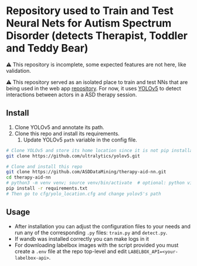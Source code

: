 # Repository used to Train and Test Neural Nets for Autism Spectrum Disorder (detects Therapist, Toddler and Teddy Bear)

:warning: This repository is incomplete, some expected features are not here, like validation.

:warning: This repository served as an isolated place to train and test NNs that are being used in the web app [repository](https://github.com/ASDDataMining/therapy-aid-tool). For now, it uses [YOLOv5](https://github.com/ultralytics/yolov5) to detect interactions between actors in a ASD therapy session.



## Install

1. Clone YOLOv5 and annotate its path.
2. Clone this repo and install its requirements.
    1. Update YOLOv5 `path` variable in the config file.

```bash
# Clone YOLOv5 and store its home location since it is not pip installable
git clone https://github.com/ultralytics/yolov5.git

# Clone and install this repo
git clone https://github.com/ASDDataMining/therapy-aid-nn.git
cd therapy-aid-nn
# python3 -m venv venv; source venv/bin/activate  # optional: python virtual environment
pip install -r requirements.txt
# Then go to cfg/yolo_location.cfg and change yolov5's path
```

## Usage
* After installation you can adjust the configuration files to your needs and run any of the corresponding `.py` files: `train.py` and `detect.py`.
* If wandb was installed correctly you can make logs in it
* For downloading labelbox images with the script provided you must create a `.env` file at the repo top-level and edit `LABELBOX_API=<your-labelbox-api>`.
